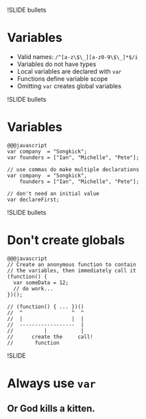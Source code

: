 !SLIDE bullets
# Variables

* Valid names: `/^[a-z\$\_][a-z0-9\$\_]*$/i`
* Variables do not have types
* Local variables are declared with `var`
* Functions define variable scope
* Omitting `var` creates global variables


!SLIDE bullets
# Variables

    @@@javascript
    var company  = "Songkick";
    var founders = ["Ian", "Michelle", "Pete"];
    
    // use commas do make multiple declarations
    var company  = "Songkick",
        founders = ["Ian", "Michelle", "Pete"];
    
    // don't need an initial value
    var declareFirst;


!SLIDE bullets
# Don't create globals

    @@@javascript
    // Create an anonymous function to contain
    // the variables, then immediately call it
    (function() {
      var someData = 12;
      // do work...
    })();
    
    // (function() { ... })()
    //  ^                ^  ^
    //  |                |  |
    //  ------------------  |
    //          |           |
    //      create the     call!
    //       function


!SLIDE
# Always use `var`
## Or God kills a kitten.

